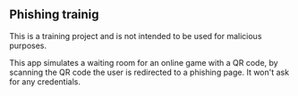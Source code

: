 ## Phishing trainig

This is a training project and is not intended to be used for malicious purposes.

This app simulates a waiting room for an online game with a QR code, by scanning the QR code the user is redirected to a phishing page. It won't ask for any credentials.